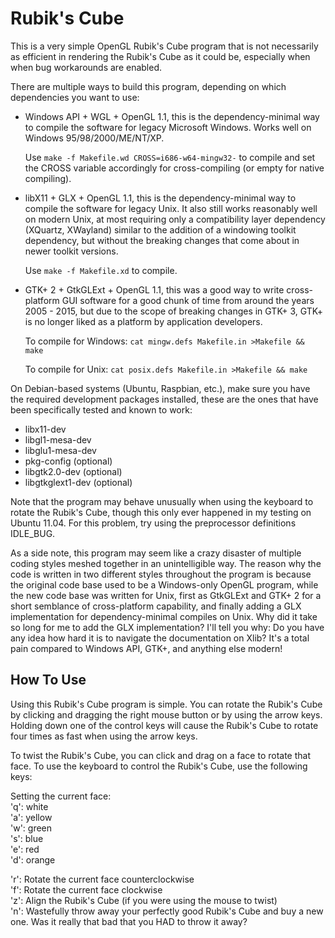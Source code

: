 Rubik's Cube
============

This is a very simple OpenGL Rubik's Cube program that is not
necessarily as efficient in rendering the Rubik's Cube as it could be,
especially when when bug workarounds are enabled.

There are multiple ways to build this program, depending on which
dependencies you want to use:

* Windows API + WGL + OpenGL 1.1, this is the dependency-minimal way
  to compile the software for legacy Microsoft Windows.  Works well on
  Windows 95/98/2000/ME/NT/XP.

  Use `make -f Makefile.wd CROSS=i686-w64-mingw32-` to compile and set
  the CROSS variable accordingly for cross-compiling (or empty for
  native compiling).

* libX11 + GLX + OpenGL 1.1, this is the dependency-minimal way to
  compile the software for legacy Unix.  It also still works
  reasonably well on modern Unix, at most requiring only a
  compatibility layer dependency (XQuartz, XWayland) similar to the
  addition of a windowing toolkit dependency, but without the breaking
  changes that come about in newer toolkit versions.

  Use `make -f Makefile.xd` to compile.

* GTK+ 2 + GtkGLExt + OpenGL 1.1, this was a good way to write
  cross-platform GUI software for a good chunk of time from around the
  years 2005 - 2015, but due to the scope of breaking changes in GTK+
  3, GTK+ is no longer liked as a platform by application developers.

  To compile for Windows: `cat mingw.defs Makefile.in >Makefile && make`

  To compile for Unix: `cat posix.defs Makefile.in >Makefile && make`

On Debian-based systems (Ubuntu, Raspbian, etc.), make sure you have
the required development packages installed, these are the ones that
have been specifically tested and known to work:

* libx11-dev
* libgl1-mesa-dev
* libglu1-mesa-dev
* pkg-config (optional)
* libgtk2.0-dev (optional)
* libgtkglext1-dev (optional)

Note that the program may behave unusually when using the keyboard to
rotate the Rubik's Cube, though this only ever happened in my testing
on Ubuntu 11.04.  For this problem, try using the preprocessor
definitions IDLE_BUG.

As a side note, this program may seem like a crazy disaster of
multiple coding styles meshed together in an unintelligible way.  The
reason why the code is written in two different styles throughout the
program is because the original code base used to be a Windows-only
OpenGL program, while the new code base was written for Unix, first as
GtkGLExt and GTK+ 2 for a short semblance of cross-platform
capability, and finally adding a GLX implementation for
dependency-minimal compiles on Unix.  Why did it take so long for me
to add the GLX implementation?  I'll tell you why: Do you have any
idea how hard it is to navigate the documentation on Xlib?  It's a
total pain compared to Windows API, GTK+, and anything else modern!

How To Use
----------

Using this Rubik's Cube program is simple.  You can rotate the Rubik's
Cube by clicking and dragging the right mouse button or by using the
arrow keys.  Holding down one of the control keys will cause the
Rubik's Cube to rotate four times as fast when using the arrow keys.

To twist the Rubik's Cube, you can click and drag on a face to rotate
that face.  To use the keyboard to control the Rubik's Cube, use the
following keys:

Setting the current face:  
'q': white  
'a': yellow  
'w': green  
's': blue  
'e': red  
'd': orange

'r': Rotate the current face counterclockwise  
'f': Rotate the current face clockwise  
'z': Align the Rubik's Cube (if you were using the mouse to twist)  
'n': Wastefully throw away your perfectly good Rubik's Cube and buy a
     new one.  Was it really that bad that you HAD to throw it away?
